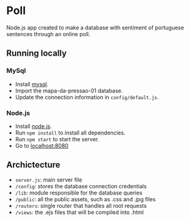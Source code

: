# Poll 
Node.js app created to make a database with sentiment of portuguese sentences through an online poll.

## Running locally 

### MySql
- Install [mysql](https://www.mysql.com/).
- Import the mapa-da-pressao-01 database.
- Update the connection information in `config/default.js`.

### Node.js
- Install [node.js](https://nodejs.org). 
- Run `npm install` to install all dependencies.
- Run `npm start` to start the server.
- Go to [localhost:8080](http://localhost:8080)

## Archictecture 
- `server.js`: main server file
- `/config`: stores the database connection credentials
- `/lib`: module responsible for the database queries
- `/public`: all the public assets, such as .css and .jpg files 
- `/routers`: single router that handles all root requests
- `/views`: the .ejs files that will be compiled into .html


